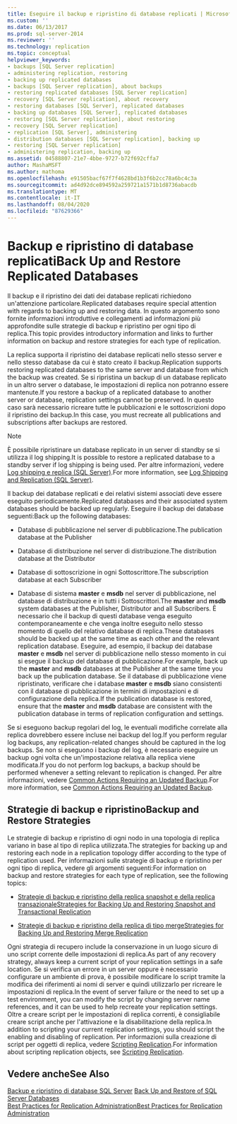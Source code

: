 ```yaml
---
title: Eseguire il backup e ripristino di database replicati | Microsoft Docs
ms.custom: ''
ms.date: 06/13/2017
ms.prod: sql-server-2014
ms.reviewer: ''
ms.technology: replication
ms.topic: conceptual
helpviewer_keywords:
- backups [SQL Server replication]
- administering replication, restoring
- backing up replicated databases
- backups [SQL Server replication], about backups
- restoring replicated databases [SQL Server replication]
- recovery [SQL Server replication], about recovery
- restoring databases [SQL Server], replicated databases
- backing up databases [SQL Server], replicated databases
- restoring [SQL Server replication], about restoring
- recovery [SQL Server replication]
- replication [SQL Server], administering
- distribution databases [SQL Server replication], backing up
- restoring [SQL Server replication]
- administering replication, backing up
ms.assetid: 04588807-21e7-4bbe-9727-b72f692cffa7
author: MashaMSFT
ms.author: mathoma
ms.openlocfilehash: e91505bacf67f7f4628bd1b3f6b2cc78a6bc4c3a
ms.sourcegitcommit: ad4d92dce894592a259721a1571b1d8736abacdb
ms.translationtype: MT
ms.contentlocale: it-IT
ms.lasthandoff: 08/04/2020
ms.locfileid: "87629366"
---
```

# <a name="back-up-and-restore-replicated-databases"></a><span data-ttu-id="7ff1b-102">Backup e ripristino di database replicati</span><span class="sxs-lookup"><span data-stu-id="7ff1b-102">Back Up and Restore Replicated Databases</span></span>
  <span data-ttu-id="7ff1b-103">Il backup e il ripristino dei dati dei database replicati richiedono un'attenzione particolare.</span><span class="sxs-lookup"><span data-stu-id="7ff1b-103">Replicated databases require special attention with regards to backing up and restoring data.</span></span> <span data-ttu-id="7ff1b-104">In questo argomento sono fornite informazioni introduttive e collegamenti ad informazioni più approfondite sulle strategie di backup e ripristino per ogni tipo di replica.</span><span class="sxs-lookup"><span data-stu-id="7ff1b-104">This topic provides introductory information and links to further information on backup and restore strategies for each type of replication.</span></span>  
  
 <span data-ttu-id="7ff1b-105">La replica supporta il ripristino dei database replicati nello stesso server e nello stesso database da cui è stato creato il backup.</span><span class="sxs-lookup"><span data-stu-id="7ff1b-105">Replication supports restoring replicated databases to the same server and database from which the backup was created.</span></span> <span data-ttu-id="7ff1b-106">Se si ripristina un backup di un database replicato in un altro server o database, le impostazioni di replica non potranno essere mantenute.</span><span class="sxs-lookup"><span data-stu-id="7ff1b-106">If you restore a backup of a replicated database to another server or database, replication settings cannot be preserved.</span></span> <span data-ttu-id="7ff1b-107">In questo caso sarà necessario ricreare tutte le pubblicazioni e le sottoscrizioni dopo il ripristino dei backup.</span><span class="sxs-lookup"><span data-stu-id="7ff1b-107">In this case, you must recreate all publications and subscriptions after backups are restored.</span></span>  
  
> [!NOTE]  
>  <span data-ttu-id="7ff1b-108">È possibile ripristinare un database replicato in un server di standby se si utilizza il log shipping.</span><span class="sxs-lookup"><span data-stu-id="7ff1b-108">It is possible to restore a replicated database to a standby server if log shipping is being used.</span></span> <span data-ttu-id="7ff1b-109">Per altre informazioni, vedere [Log shipping e replica &#40;SQL Server&#41;](../../../database-engine/log-shipping/log-shipping-and-replication-sql-server.md).</span><span class="sxs-lookup"><span data-stu-id="7ff1b-109">For more information, see [Log Shipping and Replication &#40;SQL Server&#41;](../../../database-engine/log-shipping/log-shipping-and-replication-sql-server.md).</span></span>  
  
 <span data-ttu-id="7ff1b-110">Il backup dei database replicati e dei relativi sistemi associati deve essere eseguito periodicamente.</span><span class="sxs-lookup"><span data-stu-id="7ff1b-110">Replicated databases and their associated system databases should be backed up regularly.</span></span> <span data-ttu-id="7ff1b-111">Eseguire il backup dei database seguenti:</span><span class="sxs-lookup"><span data-stu-id="7ff1b-111">Back up the following databases:</span></span>  
  
-   <span data-ttu-id="7ff1b-112">Database di pubblicazione nel server di pubblicazione.</span><span class="sxs-lookup"><span data-stu-id="7ff1b-112">The publication database at the Publisher</span></span>  
  
-   <span data-ttu-id="7ff1b-113">Database di distribuzione nel server di distribuzione.</span><span class="sxs-lookup"><span data-stu-id="7ff1b-113">The distribution database at the Distributor</span></span>  
  
-   <span data-ttu-id="7ff1b-114">Database di sottoscrizione in ogni Sottoscrittore.</span><span class="sxs-lookup"><span data-stu-id="7ff1b-114">The subscription database at each Subscriber</span></span>  
  
-   <span data-ttu-id="7ff1b-115">Database di sistema **master** e **msdb** nel server di pubblicazione, nel database di distribuzione e in tutti i Sottoscrittori.</span><span class="sxs-lookup"><span data-stu-id="7ff1b-115">The **master** and **msdb** system databases at the Publisher, Distributor and all Subscribers.</span></span> <span data-ttu-id="7ff1b-116">È necessario che il backup di questi database venga eseguito contemporaneamente e che venga inoltre eseguito nello stesso momento di quello del relativo database di replica.</span><span class="sxs-lookup"><span data-stu-id="7ff1b-116">These databases should be backed up at the same time as each other and the relevant replication database.</span></span> <span data-ttu-id="7ff1b-117">Eseguire, ad esempio, il backup dei database **master** e **msdb** nel server di pubblicazione nello stesso momento in cui si esegue il backup del database di pubblicazione.</span><span class="sxs-lookup"><span data-stu-id="7ff1b-117">For example, back up the **master** and **msdb** databases at the Publisher at the same time you back up the publication database.</span></span> <span data-ttu-id="7ff1b-118">Se il database di pubblicazione viene ripristinato, verificare che i database **master** e **msdb** siano consistenti con il database di pubblicazione in termini di impostazioni e di configurazione della replica.</span><span class="sxs-lookup"><span data-stu-id="7ff1b-118">If the publication database is restored, ensure that the **master** and **msdb** database are consistent with the publication database in terms of replication configuration and settings.</span></span>  
  
 <span data-ttu-id="7ff1b-119">Se si eseguono backup regolari del log, le eventuali modifiche correlate alla replica dovrebbero essere incluse nei backup del log.</span><span class="sxs-lookup"><span data-stu-id="7ff1b-119">If you perform regular log backups, any replication-related changes should be captured in the log backups.</span></span> <span data-ttu-id="7ff1b-120">Se non si eseguono i backup del log, è necessario eseguire un backup ogni volta che un'impostazione relativa alla replica viene modificata.</span><span class="sxs-lookup"><span data-stu-id="7ff1b-120">If you do not perform log backups, a backup should be performed whenever a setting relevant to replication is changed.</span></span> <span data-ttu-id="7ff1b-121">Per altre informazioni, vedere [Common Actions Requiring an Updated Backup](common-actions-requiring-an-updated-backup.md).</span><span class="sxs-lookup"><span data-stu-id="7ff1b-121">For more information, see [Common Actions Requiring an Updated Backup](common-actions-requiring-an-updated-backup.md).</span></span>  
  
## <a name="backup-and-restore-strategies"></a><span data-ttu-id="7ff1b-122">Strategie di backup e ripristino</span><span class="sxs-lookup"><span data-stu-id="7ff1b-122">Backup and Restore Strategies</span></span>  
 <span data-ttu-id="7ff1b-123">Le strategie di backup e ripristino di ogni nodo in una topologia di replica variano in base al tipo di replica utilizzata.</span><span class="sxs-lookup"><span data-stu-id="7ff1b-123">The strategies for backing up and restoring each node in a replication topology differ according to the type of replication used.</span></span> <span data-ttu-id="7ff1b-124">Per informazioni sulle strategie di backup e ripristino per ogni tipo di replica, vedere gli argomenti seguenti:</span><span class="sxs-lookup"><span data-stu-id="7ff1b-124">For information on backup and restore strategies for each type of replication, see the following topics:</span></span>  
  
-   [<span data-ttu-id="7ff1b-125">Strategie di backup e ripristino della replica snapshot e della replica transazionale</span><span class="sxs-lookup"><span data-stu-id="7ff1b-125">Strategies for Backing Up and Restoring Snapshot and Transactional Replication</span></span>](strategies-for-backing-up-and-restoring-snapshot-and-transactional-replication.md)  
  
-   [<span data-ttu-id="7ff1b-126">Strategie di backup e ripristino della replica di tipo merge</span><span class="sxs-lookup"><span data-stu-id="7ff1b-126">Strategies for Backing Up and Restoring Merge Replication</span></span>](strategies-for-backing-up-and-restoring-merge-replication.md)  
  
 <span data-ttu-id="7ff1b-127">Ogni strategia di recupero include la conservazione in un luogo sicuro di uno script corrente delle impostazioni di replica.</span><span class="sxs-lookup"><span data-stu-id="7ff1b-127">As part of any recovery strategy, always keep a current script of your replication settings in a safe location.</span></span> <span data-ttu-id="7ff1b-128">Se si verifica un errore in un server oppure è necessario configurare un ambiente di prova, è possibile modificare lo script tramite la modifica dei riferimenti ai nomi di server e quindi utilizzarlo per ricreare le impostazioni di replica.</span><span class="sxs-lookup"><span data-stu-id="7ff1b-128">In the event of server failure or the need to set up a test environment, you can modify the script by changing server name references, and it can be used to help recreate your replication settings.</span></span> <span data-ttu-id="7ff1b-129">Oltre a creare script per le impostazioni di replica correnti, è consigliabile creare script anche per l'attivazione e la disabilitazione della replica.</span><span class="sxs-lookup"><span data-stu-id="7ff1b-129">In addition to scripting your current replication settings, you should script the enabling and disabling of replication.</span></span> <span data-ttu-id="7ff1b-130">Per informazioni sulla creazione di script per oggetti di replica, vedere [Scripting Replication](../scripting-replication.md).</span><span class="sxs-lookup"><span data-stu-id="7ff1b-130">For information about scripting replication objects, see [Scripting Replication](../scripting-replication.md).</span></span>  
  
## <a name="see-also"></a><span data-ttu-id="7ff1b-131">Vedere anche</span><span class="sxs-lookup"><span data-stu-id="7ff1b-131">See Also</span></span>  
 <span data-ttu-id="7ff1b-132">[Backup e ripristino di database SQL Server](../../backup-restore/back-up-and-restore-of-sql-server-databases.md) </span><span class="sxs-lookup"><span data-stu-id="7ff1b-132">[Back Up and Restore of SQL Server Databases](../../backup-restore/back-up-and-restore-of-sql-server-databases.md) </span></span>  
 [<span data-ttu-id="7ff1b-133">Best Practices for Replication Administration</span><span class="sxs-lookup"><span data-stu-id="7ff1b-133">Best Practices for Replication Administration</span></span>](best-practices-for-replication-administration.md)  
  
  
